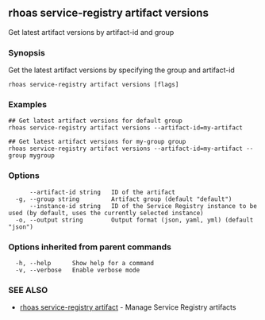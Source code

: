 ## rhoas service-registry artifact versions

Get latest artifact versions by artifact-id and group

### Synopsis

Get the latest artifact versions by specifying the group and artifact-id

```
rhoas service-registry artifact versions [flags]
```

### Examples

```
## Get latest artifact versions for default group
rhoas service-registry artifact versions --artifact-id=my-artifact

## Get latest artifact versions for my-group group
rhoas service-registry artifact versions --artifact-id=my-artifact --group mygroup

```

### Options

```
      --artifact-id string   ID of the artifact
  -g, --group string         Artifact group (default "default")
      --instance-id string   ID of the Service Registry instance to be used (by default, uses the currently selected instance)
  -o, --output string        Output format (json, yaml, yml) (default "json")
```

### Options inherited from parent commands

```
  -h, --help      Show help for a command
  -v, --verbose   Enable verbose mode
```

### SEE ALSO

* [rhoas service-registry artifact](rhoas_service-registry_artifact.md)	 - Manage Service Registry artifacts


